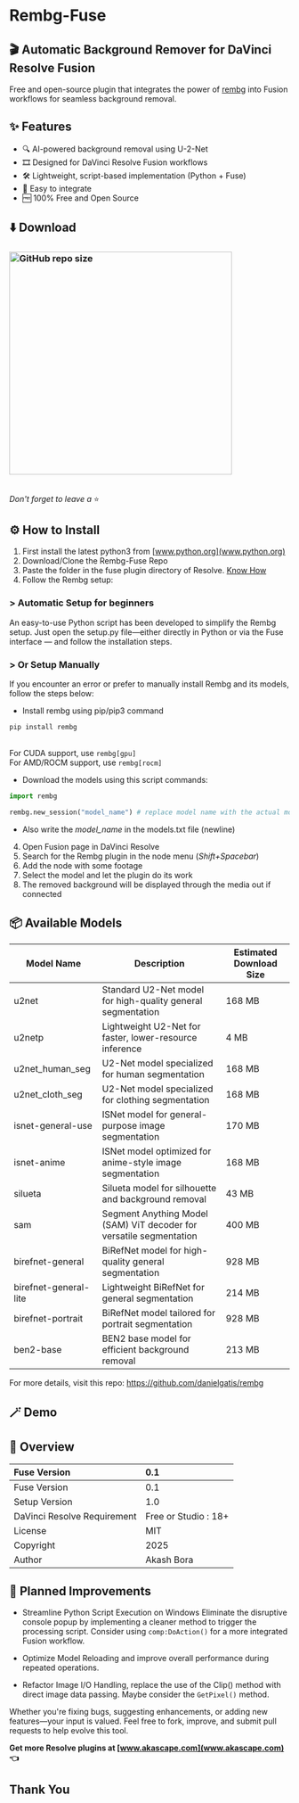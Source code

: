 # Rembg-Fuse

## 🎬 **Automatic Background Remover for DaVinci Resolve Fusion**  
Free and open-source plugin that integrates the power of [rembg](https://github.com/danielgatis/rembg) into Fusion workflows for seamless background removal.

## ✨ Features

- 🔍 AI-powered background removal using U-2-Net
- 🎞️ Designed for DaVinci Resolve Fusion workflows
- 🛠️ Lightweight, script-based implementation (Python + Fuse)
- 🧩 Easy to integrate
- 🆓 100% Free and Open Source

## ⬇️ Download

### [<img alt="GitHub repo size" src="https://img.shields.io/github/repo-size/Akascape/Rembg-Fuse?&color=white&label=Download%20Source%20Code&logo=Python&logoColor=yellow&style=for-the-badge"  width="400">](https://github.com/Akascape/Rembg-Fuse/archive/refs/heads/main.zip)
<br> _Don't forget to leave a_ ⭐

## ⚙️ How to Install

1. First install the latest python3 from [www.python.org](www.python.org) 
2. Download/Clone the Rembg-Fuse Repo
3. Paste the folder in the fuse plugin directory of Resolve. [Know How](https://youtube.com/shorts/OFHyc48WOqc?feature=shared)
4. Follow the Rembg setup:
   
### > Automatic Setup for beginners
An easy-to-use Python script has been developed to simplify the Rembg setup. Just open the setup.py file—either directly in Python or via the Fuse interface — and follow the installation steps.

### > Or Setup Manually
If you encounter an error or prefer to manually install Rembg and its models, follow the steps below:

- Install rembg using pip/pip3 command

```
pip install rembg
```
<br> For CUDA support, use `rembg[gpu]`
<br> For AMD/ROCM support, use `rembg[rocm]`

- Download the models using this script commands:
```python
import rembg

rembg.new_session("model_name") # replace model name with the actual model name
```
- Also write the _model_name_ in the models.txt file (newline)
  
4. Open Fusion page in DaVinci Resolve
5. Search for the Rembg plugin in the node menu (_Shift+Spacebar_)
6. Add the node with some footage
7. Select the model and let the plugin do its work
8. The removed background will be displayed through the media out if connected

## 📦 Available Models
| Model Name             | Description                                                         | Estimated Download Size      |
|------------------------|---------------------------------------------------------------------|------------------------------|
| u2net                  | Standard U2-Net model for high-quality general segmentation         | 168 MB                       |
| u2netp                 | Lightweight U2-Net for faster, lower-resource inference             | 4 MB                         |
| u2net_human_seg        | U2-Net model specialized for human segmentation                     | 168 MB                       |
| u2net_cloth_seg        | U2-Net model specialized for clothing segmentation                  | 168 MB                       |
| isnet-general-use      | ISNet model for general-purpose image segmentation                  | 170 MB                       |
| isnet-anime            | ISNet model optimized for anime-style image segmentation            | 168 MB                       |
| silueta                | Silueta model for silhouette and background removal                 | 43 MB                        |
| sam                    | Segment Anything Model (SAM) ViT decoder for versatile segmentation | 400 MB                       |
| birefnet-general       | BiRefNet model for high-quality general segmentation                | 928 MB                       |
| birefnet-general-lite  | Lightweight BiRefNet for general segmentation                       | 214 MB                       |
| birefnet-portrait      | BiRefNet model tailored for portrait segmentation                   | 928 MB                       |
| ben2-base              | BEN2 base model for efficient background removal                    | 213 MB                       |

For more details, visit this repo: https://github.com/danielgatis/rembg

## 🪄 Demo

## 🌱 Overview

| Fuse Version                   | 0.1                           |
|:-------------------------------|:------------------------------|
| Fuse Version                   | 0.1                           |
| Setup Version                  | 1.0                           |
| DaVinci Resolve Requirement    | Free or Studio : 18+          |
| License                        | MIT                           |
| Copyright                      | 2025                          |
| Author                         | Akash Bora                    |

## 🚧 Planned Improvements
- Streamline Python Script Execution on Windows Eliminate the disruptive console popup by implementing a cleaner method to trigger the processing script. Consider using `comp:DoAction()` for a more integrated Fusion workflow.

- Optimize Model Reloading and improve overall performance during repeated operations.

- Refactor Image I/O Handling, replace the use of the Clip() method with direct image data passing. Maybe consider the `GetPixel()` method.
  
Whether you're fixing bugs, suggesting enhancements, or adding new features—your input is valued. Feel free to fork, improve, and submit pull requests to help evolve this tool.

**Get more Resolve plugins at [www.akascape.com](www.akascape.com) 👈**
## Thank You




